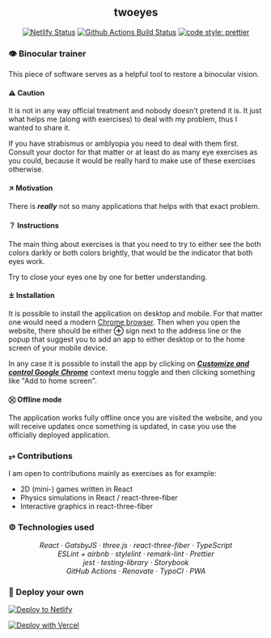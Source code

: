 <h2 align="center">twoeyes</h2>

<p align="center">
  <a href="https://app.netlify.com/sites/twoeyes/deploys">
    <img src="https://api.netlify.com/api/v1/badges/8994a6ec-7f8e-44c3-96ee-8a245381feba/deploy-status" alt="Netlify Status"></a>
  <a href="https://github.com/cxspxr/twoeyes/actions?query=workflow%3AMain+branch%3Amaster">
    <img alt="Github Actions Build Status" src="https://img.shields.io/github/workflow/status/cxspxr/twoeyes/Main?label=Build&style=flat-square"></a>    
  <a href="https://github.com/prettier/prettier">
    <img alt="code style: prettier" src="https://img.shields.io/badge/code_style-prettier-ff69b4.svg?style=flat-square"></a>
</p>

### 👁 Binocular trainer

This piece of software serves as a helpful tool to restore
a binocular vision.

#### ⚠ Caution
It is not in any way official treatment and nobody doesn't pretend it is.
It just what helps me (along with exercises) to deal with my problem,
thus I wanted to share it.

If you have strabismus or amblyopia you need to deal with them first.
Consult your doctor for that matter or at least do as many eye exercises
as you could, because it would be really hard to make use of these exercises
otherwise.

#### ↗ Motivation

There is ***really*** not so many applications that helps with that exact problem.

#### ？ Instructions

The main thing about exercises is that you need to try to either
see the both colors darkly or both colors brightly, that would be
the indicator that both eyes work.

Try to close your eyes one by one for better understanding.

#### ⤓ Installation

It is possible to install the application on desktop and
mobile. For that matter one would need a modern [Chrome browser](https://www.google.com/chrome/).
Then when you open the website, there should be either **⊕** sign next
to the address line or the popup that suggest you to add an app to either desktop
or to the home screen of your mobile device.

In any case it is possible to install the app by clicking on
[***Customize and control Google Chrome***](https://www.live2tech.com/wp-content/uploads/2018/02/how-to-home-button-google-chrome-1.jpg)
context menu toggle and then clicking something like "Add to home screen".

#### ⛒ Offline mode

The application works fully offline once you are visited
the website, and you will receive updates once something
is updated, in case you use the officially deployed application.

### ⥅ Contributions

I am open to contributions mainly as exercises as for example:

* 2D (mini-) games written in React
* Physics simulations in React / react-three-fiber
* Interactive graphics in react-three-fiber

### ⚙ Technologies used

<p align="center">
  <em>
    React
    · GatsbyJS
    · three.js
    · react-three-fiber
    · TypeScript
  </em>
  <br />
  <em>
    ESLint + airbnb
    · stylelint
    · remark-lint
    · Prettier
  </em>
  <br />
  <em>
    jest
    · testing-library
    · Storybook
  </em>
  <br />
  <em>
    GitHub Actions
    · Renovate
    · TypoCI
    · PWA
  </em>
</p>

### 💫 Deploy your own

[![Deploy to Netlify](https://www.netlify.com/img/deploy/button.svg)](https://app.netlify.com/start/deploy?repository=https://github.com/cxspxr/twoeyes)

[![Deploy with Vercel](https://vercel.com/button)](https://vercel.com/import/project?template=https://github.com/cxspxr/twoeyes)
